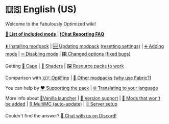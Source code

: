 # 🇺🇸 English (US)

Welcome to the Fabulously Optimized wiki!

**[📜 List of included mods](https://github.com/Fabulously-Optimized/fabulously-optimized/blob/main/INCLUDED-MODS.md)** | **[❗Chat Reporting FAQ](en-us/chat-reporting-faq.md)**

[⬇️ Installing modpack](en-us/install-instructions.md) | [🆕 Updating modpack](en-us/update-instructions.md) [(resetting settings)](en-us/update-instructions.md#resetting-settings) | [➕ Adding mods](en-us/adding-more-mods.md) | [➖ Disabling mods](en-us/disabling-mods.md) | [🎛️ Changed options](en-us/changed-options.md) [(fixed bugs)](en-us/changed-options.md#fixed-bugs)

Getting [🦸 Cape](en-us/free-cape.md) | [🌅 Shaders](en-us/getting-shaders.md) | [🖼️ Resource packs to work](en-us/resource-pack-issues.md)

Comparison with [🇴​🇫 OptiFine](en-us/give-up-optifine.md) | [🔣 Other modpacks](en-us/principles.md) [(why use Fabric?)](en-us/principles.md#why-use-fabric)

You can help by [❤️ Supporting the pack](https://github.com/Fabulously-Optimized/fabulously-optimized/blob/main/CONTRIBUTING.md) | [🌐 Translating to your language](en-us/language-support.md)

More info about [🍦Vanilla launcher](en-us/vanilla-launcher-faq.md) | [🔢 Version support](en-us/version-support.md) | [🙅 Mods that won't be added](https://github.com/Fabulously-Optimized/fabulously-optimized/issues?q=is%3Aissue+label%3Arejected+is%3Aclosed+label%3Amod) | [🔃 MultiMC (auto-update)](en-us/multimc-auto-update.md) | [🗄️ Server setup](en-us/server-setup.md)

Couldn't find the answer? [💬 Chat with us on Discord!](https://discord.gg/yxaXtaQqdB)
